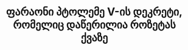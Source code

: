 ---
layout: quote
permalink: /ka/
langtag: ka
type: modern
script: Geor
langName: ქართული
englishLangName: Georgian
title: ფარაონი პტოლემე V-ის დეკრეტი, რომელიც დაწერილია როზეტას ქვაზე
quote: ამ დეკრეტის ასლი ერთად პტოლემესთან, მარადიულ ღმერთს ხარისხს, დაგვილა იყოს ჰიეროგლიფებით, დემოტიკით და ბერძნულად ბაზალთის ფიქრზე და განთავსებული იყოს პირველ, მეორე და მესამე კლასის ტაძრებში.
reference: პტოლემე V-ის დეკრეტი როზეტას ქვაზე, 196 წ.წ. მ., ბრიტანეთის მუზეუმი.
imageAlt: მონეტა პტოლემე V-ს სახელით
selectAriaLabel: აირჩიეთ ენა
buttonRandom: შემთხვევითი
direction: ltr
---